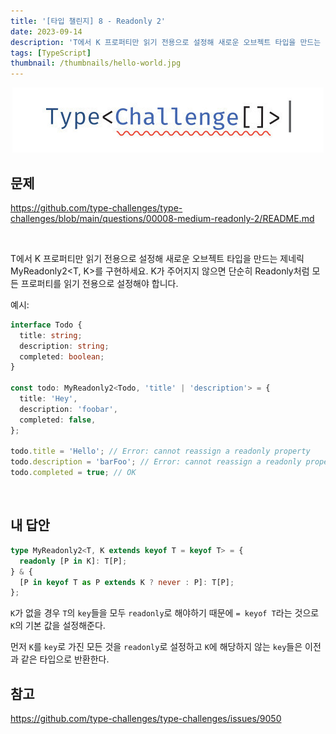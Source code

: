 ```yaml
---
title: '[타입 챌린지] 8 - Readonly 2'
date: 2023-09-14
description: 'T에서 K 프로퍼티만 읽기 전용으로 설정해 새로운 오브젝트 타입을 만드는 제네릭 MyReadonly2<T, K>를 구현하세요. K가 주어지지 않으면 단순히 Readonly<T>처럼 모든 프로퍼티를 읽기 전용으로 설정해야 합니다.'
tags: [TypeScript]
thumbnail: /thumbnails/hello-world.jpg
---
```


<p align="center"><img src="./type-challenge.jpeg"/></p>

## 문제

https://github.com/type-challenges/type-challenges/blob/main/questions/00008-medium-readonly-2/README.md

<br/>

T에서 K 프로퍼티만 읽기 전용으로 설정해 새로운 오브젝트 타입을 만드는 제네릭 MyReadonly2<T, K>를 구현하세요. K가 주어지지 않으면 단순히 Readonly<T>처럼 모든 프로퍼티를 읽기 전용으로 설정해야 합니다.

예시:

```typescript
interface Todo {
  title: string;
  description: string;
  completed: boolean;
}

const todo: MyReadonly2<Todo, 'title' | 'description'> = {
  title: 'Hey',
  description: 'foobar',
  completed: false,
};

todo.title = 'Hello'; // Error: cannot reassign a readonly property
todo.description = 'barFoo'; // Error: cannot reassign a readonly property
todo.completed = true; // OK
```

<br/>

## 내 답안

```typescript
type MyReadonly2<T, K extends keyof T = keyof T> = {
  readonly [P in K]: T[P];
} & {
  [P in keyof T as P extends K ? never : P]: T[P];
};
```

`K`가 없을 경우 `T`의 `key`들을 모두 `readonly`로 해야하기 때문에 `= keyof T`라는 것으로 `K`의 기본 값을 설정해준다.

먼저 `K`를 `key`로 가진 모든 것을 `readonly`로 설정하고 `K`에 해당하지 않는 `key`들은 이전과 같은 타입으로 반환한다.

## 참고

https://github.com/type-challenges/type-challenges/issues/9050
